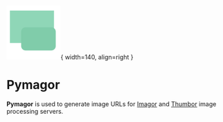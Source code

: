 
![Image title](assets/favicon.png){ width=140, align=right }
# Pymagor

**Pymagor** is used to generate image URLs for [Imagor](https://github.com/cshum/imagor) and [Thumbor](https://github.com/thumbor/thumbor) image processing servers.
